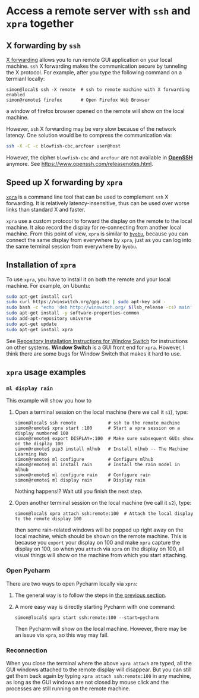 # Access a remote server with `ssh` and `xpra` together #


## X forwarding by `ssh` ##

[X forwarding](https://nnc3.com/mags/Networking2/ssh/ch09_03.htm)
allows you to run remote GUI application on your local machine.  `ssh`
X forwarding makes the communication secure by tunneling the X
protocol.  For example, after you type the following command on a
termianl locally:

```console
simon@local$ ssh -X remote  # ssh to remote machine with X forwarding enabled
simon@remote$ firefox       # Open Firefox Web Browser
```

a window of firefox browser opened on the remote will show on the
local machine.

However, `ssh` X forwarding may be very slow because of the network
latency.  One solution would be to compress the communication via:

```bash
ssh -X -C -c blowfish-cbc,arcfour user@host
```

However, the cipher `blowfish-cbc` and `arcfour` are not available in
**[OpenSSH](https://www.openssh.com)** anymore.  See
https://www.openssh.com/releasenotes.html.


## Speed up X forwarding by `xpra` ##

[`xpra`](https://xpra.org) is a command line tool that can be used to
 complement `ssh` X forwarding.  It is relatively latency-insensitive,
 thus can be used over worse links than standard X and faster.

`xpra` use a custom protocol to forward the display on the remote to
the local machine.  It also record the display for re-connecting from
another local machine.  From this point of view, `xpra` is similar to
[`byobu`](http://byobu.co), because you can connect the same display
from everywhere by `xpra`, just as you can log into the same terminal
session from everywhere by `byobu`.


## Installation of `xpra` ##

To use `xpra`, you have to install it on both the remote and your
local machine.  For example, on Ubuntu:

```bash
sudo apt-get install curl
sudo curl https://winswitch.org/gpg.asc | sudo apt-key add -
sudo bash -c "echo 'deb http://winswitch.org/ $(lsb_release -cs) main' > /etc/apt/sources.list.d/winswitch.list"
sudo apt-get install -y software-properties-common
sudo add-apt-repository universe
sudo apt-get update
sudo apt-get install xpra
```

See [Repository Installation Instructions for Window
  Switch](https://winswitch.org/downloads/) for instructions on other
  systems.  **Window Switch** is a GUI front end for `xpra`.  However,
  I think there are some bugs for Window Switch that makes it hard to
  use.


## `xpra` usage examples ##

### `ml display rain` ###

This example will show you how to 

1. Open a terminal session on the local machine (here we call it
   `s1`), type:

   ```console
   simon@local$ ssh remote            # ssh to the remote machine
   simon@remote$ xpra start :100      # Start a xpra session on a display numbered 100
   simon@remote$ export DISPLAY=:100  # Make sure subsequent GUIs show on the display 100
   simon@remote$ pip3 install mlhub   # Install mlhub -- The Machine Learning Hub
   simon@remote$ ml configure         # Configure mlhub
   simon@remote$ ml install rain      # Install the rain model in mlhub
   simon@remote$ ml configure rain    # Configure rain
   simon@remote$ ml display rain      # Display rain
   ```

   Nothing happens!? Wait util you finish the next step.

1. Open another terminal session on the local machine (we call it
   `s2`), type:

   ```console
   simon@local$ xpra attach ssh:remote:100  # Attach the local display to the remote display 100
   ```
   
   then some rain-related windows will be popped up right away on the
   local machine, which should be shown on the remote machine.  This
   is because you `export` your display on 100 and make `xpra` capture
   the display on 100, so when you `attach` via `xpra` on the display
   on 100, all visual things will show on the machine from which you
   start attaching.


### Open Pycharm ###

There are two ways to open Pycharm locally via `xpra`:

1. The general way is to follow the steps in [the previous
   section](#ml-display-rain).

1. A more easy way is directly starting Pycharm with one command:

   ```console
   simon@local$ xpra start ssh:remote:100 --start=pycharm
   ```
   
   Then Pycharm will show on the local machine.  However, there may be
   an issue via `xpra`, so this way may fail.
   

### Reconnection ###

When you close the terminal where the above `xpra attach` are typed,
all the GUI windows attached to the remote display will disappear.
But you can still get them back again by typing `xpra attach
ssh:remote:100` in any machine, as long as the GUI windows are not
closed by mouse click and the processes are still running on the
remote machine.
